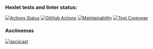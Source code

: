 ### Hexlet tests and linter status:
[![Actions Status](https://github.com/semenovvitaliy/java-project-lvl2/workflows/hexlet-check/badge.svg)](https://github.com/semenovvitaliy/java-project-lvl2/actions)
[![GitHub Actions](https://github.com/semenovvitaliy/java-project-lvl2/actions/workflows/github-actions.yml/badge.svg)](https://github.com/semenovvitaliy/java-project-lvl2/actions/workflows/github-actions.yml)
[![Maintainability](https://api.codeclimate.com/v1/badges/b56cb883bb93d4de0651/maintainability)](https://codeclimate.com/github/semenovvitaliy/java-project-lvl2/maintainability)
[![Test Coverage](https://api.codeclimate.com/v1/badges/b56cb883bb93d4de0651/test_coverage)](https://codeclimate.com/github/semenovvitaliy/java-project-lvl2/test_coverage)
### Asciinemas
[![asciicast](https://asciinema.org/a/2Fo6drzs06jtzSuFuJWzqx5Ka.svg)](https://asciinema.org/a/2Fo6drzs06jtzSuFuJWzqx5Ka)
